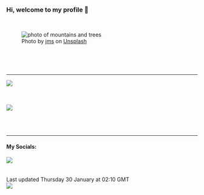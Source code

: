 <h3>Hi, welcome to my profile 👋</h3>

<br />
<figure>
  <img
    src="https://images.unsplash.com/photo-1482784160316-6eb046863ece?crop=entropy&cs=tinysrgb&fit=max&fm=jpg&ixid=M3wyNzQ3MDB8MHwxfHJhbmRvbXx8fHx8fHx8fDE3MzgxOTk0MDJ8&ixlib=rb-4.0.3&q=80&w=1080&auto=format"
    alt="photo of mountains and trees" 
  />
  <figcaption>Photo by <a
    href="https://unsplash.com/@jmsdono?utm_source=Profile%20readme&utm_medium=referral">jms</a> on <a
    href="https://unsplash.com/?utm_source=Profile%20readme&utm_medium=referral">Unsplash</a></figcaption>
</figure>




  <br /><br /><br />

<hr />
<img
  src="https://github-readme-stats.vercel.app/api?username=shanelucy&show_icons=true&theme=calm"
/>
<br /><br /><br />

<img 
  src="https://github-readme-stats.vercel.app/api/top-langs/?username=shanelucy&theme=calm"
/>
<br /><br /><br /><br />
<hr />
<h4>My Socials:</h4>
<a href="https://uk.linkedin.com/in/shane-lucy-4735b616a">
  <img
    src="https://img.shields.io/badge/linkedin%20-%230077B5.svg?&style=for-the-badge&logo=linkedin&logoColor=white"
  />
</a>
<br /><br /><br />
Last updated Thursday 30 January at 02:10 GMT
<br />
<img
  src="https://github.com/ShaneLucy/ShaneLucy/workflows/README%20build/badge.svg"
/>
